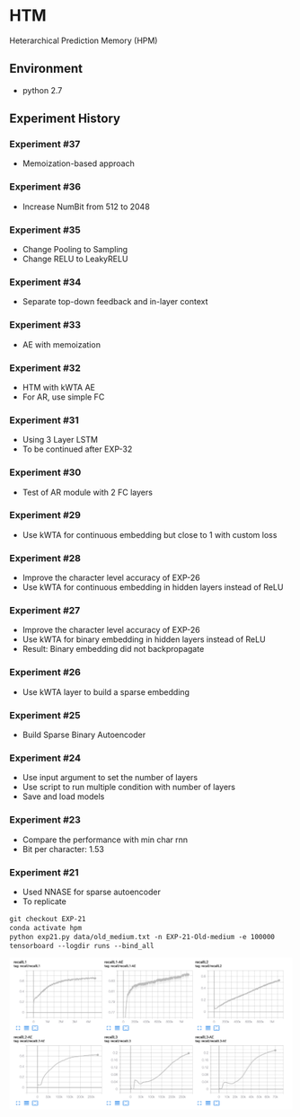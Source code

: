 # HTM
Heterarchical Prediction Memory (HPM)


## Environment
- python 2.7


## Experiment History

### Experiment #37
- Memoization-based approach

### Experiment #36
- Increase NumBit from 512 to 2048

### Experiment #35
- Change Pooling to Sampling
- Change RELU to LeakyRELU

### Experiment #34
- Separate top-down feedback and in-layer context 

### Experiment #33
- AE with memoization 

### Experiment #32
- HTM with kWTA AE 
- For AR, use simple FC 

### Experiment #31
- Using 3 Layer LSTM
- To be continued after EXP-32

### Experiment #30
- Test of AR module with 2 FC layers

### Experiment #29
- Use kWTA for continuous embedding but close to 1 with custom loss


### Experiment #28
- Improve the character level accuracy of EXP-26
- Use kWTA for continuous embedding in hidden layers instead of ReLU

### Experiment #27
- Improve the character level accuracy of EXP-26
- Use kWTA for binary embedding in hidden layers instead of ReLU
- Result: Binary embedding did not backpropagate

### Experiment #26
- Use kWTA layer to build a sparse embedding

### Experiment #25
- Build Sparse Binary Autoencoder

### Experiment #24
- Use input argument to set the number of layers
- Use script to run multiple condition with number of layers
- Save and load models 

### Experiment #23
- Compare the performance with min char rnn
- Bit per character: 1.53

### Experiment #21 
- Used NNASE for sparse autoencoder
- To replicate 

```shell
git checkout EXP-21
conda activate hpm
python exp21.py data/old_medium.txt -n EXP-21-Old-medium -e 100000
tensorboard --logdir runs --bind_all
```


![](docs/figures/exp21.png)

